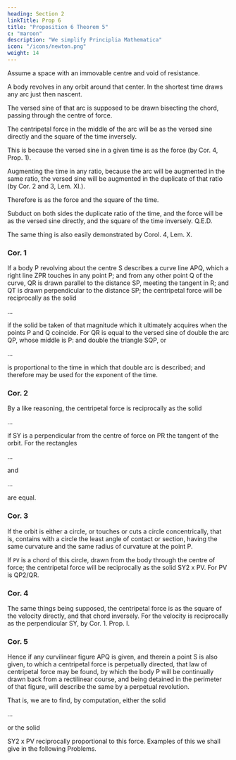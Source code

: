 ```yaml
---
heading: Section 2
linkTitle: Prop 6
title: "Proposition 6 Theorem 5"
c: "maroon"
description: "We simplify Principlia Mathematica"
icon: "/icons/newton.png"
weight: 14
---
```



Assume a space with an immovable centre and void of resistance.

A body revolves in any orbit around that center. In the shortest time draws any arc just then nascent.

The versed sine of that arc is supposed to be drawn bisecting the chord, passing through the centre of force.

The centripetal force in the middle of the arc will be as the versed sine directly and the square of the time inversely.

This is because the versed sine in a given time is as the force (by Cor. 4, Prop. 1).

Augmenting the time in any ratio, because the arc will be augmented in the same ratio, the versed sine will be augmented in the duplicate of that ratio (by Cor. 2 and 3, Lem. XI.).

Therefore is as the force and the square of the time. 

Subduct on both sides the duplicate ratio of the time, and the force will be as the versed sine directly, and the square of the time inversely.   Q.E.D.

The same thing is also easily demonstrated by Corol. 4, Lem. X.


### Cor. 1

If a body P revolving about the centre S describes a curve line APQ, which a right line ZPR touches in any point P; and from any other point Q of the curve, QR is drawn parallel to the distance SP, meeting the tangent in R; and QT is drawn perpendicular to the distance SP; the centripetal force will be reciprocally as the solid 

...

if the solid be taken of that magnitude which it ultimately acquires when the points P and Q coincide. For QR is equal to the versed sine of double the arc QP, whose middle is P: and double the triangle SQP, or 

...

is proportional to the time in which that double arc is described; and therefore may be used for the exponent of the time.



### Cor. 2

By a like reasoning, the centripetal force is reciprocally as the solid 

...

if SY is a perpendicular from the centre of force on PR the tangent of the orbit. For the rectangles 

...

and 

...

are equal.


### Cor. 3

If the orbit is either a circle, or touches or cuts a circle concentrically, that is, contains with a circle the least angle of contact or section, having the same curvature and the same radius of curvature at the point P.

If `PV` is a chord of this circle, drawn from the body through the centre of force; the centripetal force will be reciprocally as the solid SY2 x PV. For PV is  QP2/QR.


### Cor. 4

The same things being supposed, the centripetal force is as the square of the velocity directly, and that chord inversely. For the velocity is reciprocally as the perpendicular SY, by Cor. 1. Prop. I.


### Cor. 5

Hence if any curvilinear figure APQ is given, and therein a point S is also given, to which a centripetal force is perpetually directed, that law of centripetal force may be found, by which the body P will be continually drawn back from a rectilinear course, and being detained in the perimeter of that figure, will describe the same by a perpetual revolution. 

That is, we are to find, by computation, either the solid 

...


or the solid 

SY2 x PV reciprocally proportional to this force. Examples of this we shall give in the following Problems.


